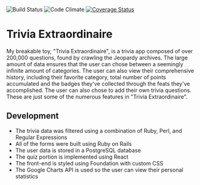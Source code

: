 ![Build Status](https://codeship.com/projects/4af01c90-e639-0134-6c39-22570000ff61/status?branch=master)
![Code Climate](https://codeclimate.com/github/ryancoopersmith/trivia.png)
[![Coverage Status](https://coveralls.io/repos/github/ryancoopersmith/trivia/badge.svg?branch=master)](https://coveralls.io/github/ryancoopersmith/trivia?branch=master)

# Trivia Extraordinaire

My breakable toy, "Trivia Extraordinaire", is a trivia app composed of over 200,000 questions,
found by crawling the Jeopardy archives. The large amount of data ensures that the user can chose
between a seemingly infinite amount of categories. The user can also view their comprehensive
history, including their favorite category, total number of points accumulated and the badges
they've collected through the feats they've accomplished. The user can also chose to add their
own trivia questions. These are just some of the numerous features in "Trivia Extraordinaire".

## Development
* The trivia data was filtered using a combination of Ruby, Perl, and Regular Expressions
* All of the forms were built using Ruby on Rails
* The user data is stored in a PostgreSQL database
* The quiz portion is implemented using React
* The front-end is styled using Foundation with custom CSS
* The Google Charts API is used so the user can view their personal statistics
